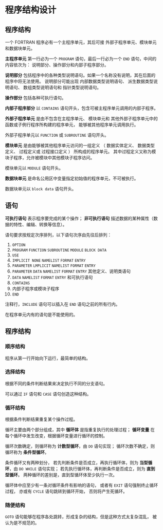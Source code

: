 # 程序结构设计

## 程序结构

一个 FORTRAN 程序必有一个主程序单元，其后可接
外部子程序单元、模块单元和数据块单元。

**主程序单元** 
第一行必为一个 `PROGRAM` 语句，最后一行必为一个 `END` 语句，中间的内容依次为：
说明部分、操作部分和内部子程序部分。

**说明部分** 
包括程序中的各种类型说明语句。如果一个名称没有说明，其在后面的程序中将无法使用。
说明部分可能出现
内部数据类型说明语句、
派生数据类型说明语句、
数组类型说明语句和
指针类型说明语句。

**操作部分** 
包括各种可执行语句。

**内部子程序部分** 
以 `CONTAINS` 语句开头，包含可被主程序单元调用的内部子程序。

**外部子程序单元** 
是由不包含在主程序单元、
模块单元和
其他外部子程序单元中的函数或子例行程序所构建的程序单元，
能够被其他程序单元调用执行。

外部子程序单元以 `FUNCTION` 或 `SUBROUTINE` 语句开头。

**模块单元** 
是由能够被其他程序单元访问的一组定义
（
数据实体定义、
数据类型定义、
过程定义或
过程接口定义
）
所构成的程序单元。
其中过程定义又称为模块子程序，允许被模块中其他模块子程序访问。

模块单元以 `MODULE` 语句开头。

**数据块单元** 
是命名公用区中变量指定初始值的程序单元，不可被执行。

数据块单元以 `block data` 语句开头。

## 语句

**可执行语句** 表示程序要完成的某个操作；
**非可执行语句** 描述数据的某种属性（数据的特性、编辑、转换等信息）。

语句要求按规定次序排列，以下语句次序由先往后排列：

1. `OPTION`
2. `PROGRAM` `FUNCTION` `SUBROUTINE` `MODULE` `BLOCK DATA`
3. `USE`
4. `IMPLICIT NONE` `NAMELIST` `FORMAT` `ENTRY`
5. `PARAMETER` `LMPLICIT` `NAMELIST` `FORMAT` `ENTRY`
6. `PARAMETER` `DATA` `NAMELIST` `FORMAT` `ENTRY` 其他定义、说明类语句
7. `DATA` `NAMELIST` `FORMAT` `ENTRY` 和可执行语句
8. `CONTAINS`
9. 内部子程序或模块子程序
10. `END`

注释行，`INCLUDE` 语句可以插入在 `END` 语句之前的所有行内。

在程序单元内有的语句是不能使用的。

## 程序结构

### 顺序结构

程序从第一行开始向下运行，最简单的结构。

### 选择结构

根据不同的条件判断结果来决定执行不同的分支语句。

可以通过 `IF` 语句和 `CASE` 语句创造这种结构。

### 循环结构

根据条件判断结果重复某个操作过程。

循环主要由两个部分组成，其中 **循环体** 是指重复执行的处理过程；
**循环变量** 在每个循环中发生改变，根据循环变量进行循环的控制。

循环次数确定，则循环称为 **计数型循环**，由 `DO` 语句实现；
循环次数不确定，则循环称为 **条件型循环**。

条件循环又有两种划分，
若先判断条件是否成立，再执行循环体，则为 **当型循环**，由 `DO WHILE` 语句实现；
若先执行循环体，再判断条件是否成立，则为 **直到型循环**。
两种循环的差别是，直到型循环体至少执行一次。

循环体中应至少有一条对循环条件有影响的语句，
或者有 `EXIT` 语句强制终止循环过程，
亦或有 `CYCLE` 语句跳转到循环开始，
否则将产生死循环。

### 随便结构

`GOTO` 语句能够在程序各处跳转，形成复杂的结构，但是这种方式太复杂混乱，
被认为是不规范的。
